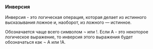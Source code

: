 ### Инверсия

Инверсия - это логическая операция, которая делает из истинного высказывания ложное и, наоборот, из ложного — истинное. 

Обозначается чаще всего символом $\neg$ или !. Если A - это некоторое логическое выражение, то инверсия этого выражения будет обозначаться как $\neg$ A или !A. 